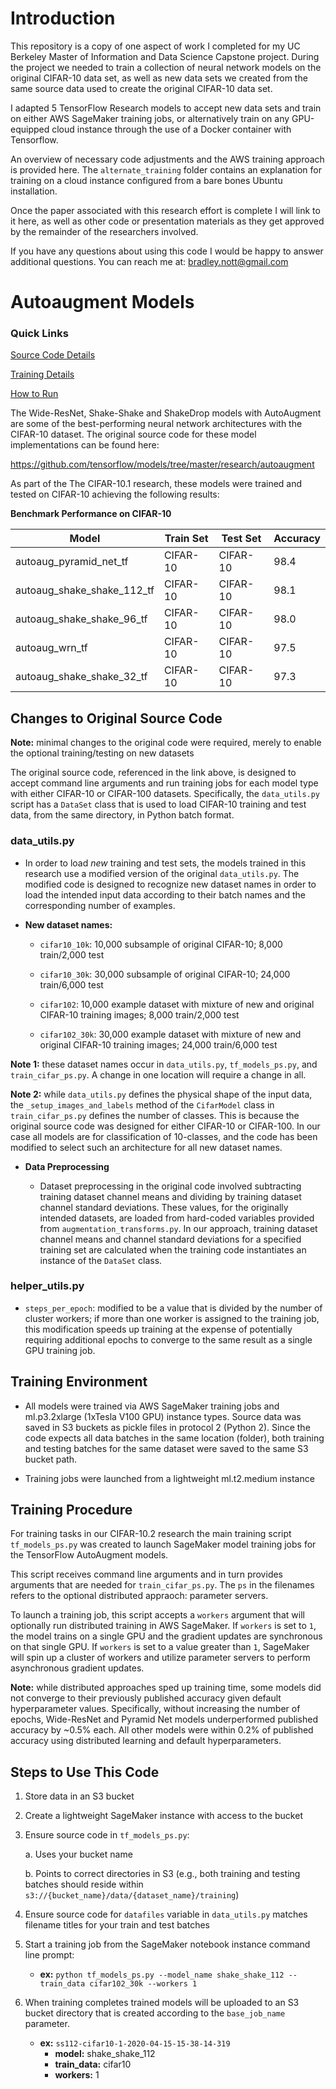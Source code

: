 # Introduction

This repository is a copy of one aspect of work I completed for my UC Berkeley Master of Information and Data Science Capstone project. During the project we needed to train a collection of neural network models on the original CIFAR-10 data set, as well as new data sets we created from the same source data used to create the original CIFAR-10 data set.

I adapted 5 TensorFlow Research models to accept new data sets and train on either AWS SageMaker training jobs, or alternatively train on any GPU-equipped cloud instance through the use of a Docker container with Tensorflow.

An overview of necessary code adjustments and the AWS training approach is provided here. The `alternate_training` folder contains an explanation for training on a cloud instance configured from a bare bones Ubuntu installation.

Once the paper associated with this research effort is complete I will link to it here, as well as other code or presentation materials as they get approved by the remainder of the researchers involved.

If you have any questions about using this code I would be happy to answer additional questions. You can reach me at: bradley.nott@gmail.com

# Autoaugment Models

### Quick Links

[Source Code Details](#changes)

[Training Details](#training-procedure)

[How to Run](#how-to-run)

The Wide-ResNet, Shake-Shake and ShakeDrop models with AutoAugment are some of the best-performing neural network architectures with the CIFAR-10 dataset. The original source code for these model implementations can be found here:

https://github.com/tensorflow/models/tree/master/research/autoaugment

As part of the The CIFAR-10.1 research, these models were trained and tested on CIFAR-10 achieving the following results:

**Benchmark Performance on CIFAR-10**

<center>

| Model                       | Train Set | Test Set | Accuracy |
| --------------------------- | --------- | -------- | -------- |
| autoaug_pyramid_net_tf      | CIFAR-10  | CIFAR-10 | 98.4     |
| autoaug_shake_shake_112_tf  | CIFAR-10  | CIFAR-10 | 98.1     |
| autoaug_shake_shake_96_tf   | CIFAR-10  | CIFAR-10 | 98.0     |
| autoaug_wrn_tf              | CIFAR-10  | CIFAR-10 | 97.5     |
| autoaug_shake_shake_32_tf   | CIFAR-10  | CIFAR-10 | 97.3     |

</center>

<h2 id="changes">
Changes to Original Source Code
</h2>

**Note:** minimal changes to the original code were required, merely to enable the optional training/testing on new datasets

The original source code, referenced in the link above, is designed to accept command line arguments and run training jobs for each model type with either CIFAR-10 or CIFAR-100 datasets. Specifically, the `data_utils.py` script has a `DataSet` class that is used to load CIFAR-10 training and test data, from the same directory, in Python batch format.

### data_utils.py

* In order to load _new_ training and test sets, the models trained in this research use a modified version of the original `data_utils.py`. The modified code is designed to recognize new dataset names in order to load the intended input data according to their batch names and the corresponding number of examples.

* **New dataset names:**

    * `cifar10_10k`: 10,000 subsample of original CIFAR-10; 8,000 train/2,000 test

    * `cifar10_30k`: 30,000 subsample of original CIFAR-10; 24,000 train/6,000 test

    * `cifar102`: 10,000 example dataset with mixture of new and original CIFAR-10 training images; 8,000 train/2,000 test

    * `cifar102_30k`: 30,000 example dataset with mixture of new and original CIFAR-10 training images; 24,000 train/6,000 test
    
**Note 1:** these dataset names occur in `data_utils.py`, `tf_models_ps.py`, and `train_cifar_ps.py`. A change in one location will require a change in all.

**Note 2:** while `data_utils.py` defines the physical shape of the input data, the `_setup_images_and_labels` method of the `CifarModel` class in `train_cifar_ps.py` defines the number of classes. This is because the original source code was designed for either CIFAR-10 or CIFAR-100. In our case all models are for classification of 10-classes, and the code has been modified to select such an architecture for all new dataset names.

* **Data Preprocessing**

   * Dataset preprocessing in the original code involved subtracting training dataset channel means and dividing by training dataset channel standard deviations. These values, for the originally intended datasets, are loaded from hard-coded variables provided from `augmentation_transforms.py`. In our approach, training dataset channel means and channel standard deviations for a specified training set are calculated when the training code instantiates an instance of the `DataSet` class.

### helper_utils.py

* `steps_per_epoch`: modified to be a value that is divided by the number of cluster workers; if more than one worker is assigned to    the training job, this modification speeds up training at the expense of potentially requiring additional epochs to converge to the same result as a single GPU training job.

<h2 id="training-procedure">
Training Environment
</h2>

* All models were trained via AWS SageMaker training jobs and ml.p3.2xlarge (1xTesla V100 GPU) instance types. Source data was saved in S3 buckets as pickle files in protocol 2 (Python 2). Since the code expects all data batches in the same location (folder), both training and testing batches for the same dataset were saved to the same S3 bucket path.

* Training jobs were launched from a lightweight ml.t2.medium instance

## Training Procedure

For training tasks in our CIFAR-10.2 research the main training script `tf_models_ps.py` was created to launch SageMaker model training jobs for the TensorFlow AutoAugment models.

This script receives command line arguments and in turn provides arguments that are needed for `train_cifar_ps.py`. The `ps` in the filenames refers to the optional distributed appraoch: parameter servers.

To launch a training job, this script accepts a `workers` argument that will optionally run distributed training in AWS SageMaker. If `workers` is set to `1`, the model trains on a single GPU and the gradient updates are synchronous on that single GPU. If `workers` is set to a value greater than `1`, SageMaker will spin up a cluster of workers and utilize parameter servers to perform asynchronous gradient updates.

**Note:** while distributed approaches sped up training time, some models did not converge to their previously published accuracy given default hyperparameter values. Specifically, without increasing the number of epochs, Wide-ResNet and Pyramid Net models underperformed published accuracy by ~0.5% each. All other models were within 0.2% of published accuracy using distributed learning and default hyperparameters. 

<h2 id="how-to-run">
Steps to Use This Code
</h2>

1. Store data in an S3 bucket
2. Create a lightweight SageMaker instance with access to the bucket
3. Ensure source code in `tf_models_ps.py`:

   a. Uses your bucket name

   b. Points to correct directories in S3 (e.g., both training and testing batches should reside within `s3://{bucket_name}/data/{dataset_name}/training`)

4. Ensure source code for `datafiles` variable in `data_utils.py` matches filename titles for your train and test batches 

5. Start a training job from the SageMaker notebook instance command line prompt:

   - **ex:** `python tf_models_ps.py --model_name shake_shake_112 --train_data cifar102_30k --workers 1`

6. When training completes trained models will be uploaded to an S3 bucket directory that is created according to the `base_job_name` parameter.

   - **ex:** `ss112-cifar10-1-2020-04-15-15-38-14-319`
      - **model:** shake_shake_112
      - **train_data:** cifar10
      - **workers:** 1




